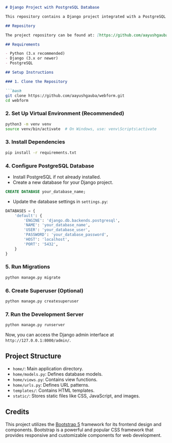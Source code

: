```markdown
# Django Project with PostgreSQL Database

This repository contains a Django project integrated with a PostgreSQL database. The Django framework provides a robust foundation for web applications, while PostgreSQL ensures efficient and scalable data storage.

## Repository

The project repository can be found at: [https://github.com/aayushgauba/webform](https://github.com/aayushgauba/webform)

## Requirements

- Python (3.x recommended)
- Django (3.x or newer)
- PostgreSQL

## Setup Instructions

### 1. Clone the Repository

```bash
git clone https://github.com/aayushgauba/webform.git
cd webform
```

### 2. Set Up Virtual Environment (Recommended)

```bash
python3 -m venv venv
source venv/bin/activate  # On Windows, use: venv\Scripts\activate
```

### 3. Install Dependencies

```bash
pip install -r requirements.txt
```

### 4. Configure PostgreSQL Database

- Install PostgreSQL if not already installed.
- Create a new database for your Django project.

```sql
CREATE DATABASE your_database_name;
```

- Update the database settings in `settings.py`:

```python
DATABASES = {
    'default': {
        'ENGINE': 'django.db.backends.postgresql',
        'NAME': 'your_database_name',
        'USER': 'your_database_user',
        'PASSWORD': 'your_database_password',
        'HOST': 'localhost',
        'PORT': '5432',
    }
}
```

### 5. Run Migrations

```bash
python manage.py migrate
```

### 6. Create Superuser (Optional)

```bash
python manage.py createsuperuser
```

### 7. Run the Development Server

```bash
python manage.py runserver
```

Now, you can access the Django admin interface at `http://127.0.0.1:8000/admin/`.

## Project Structure

- `home/`: Main application directory.
- `home/models.py`: Defines database models.
- `home/views.py`: Contains view functions.
- `home/urls.py`: Defines URL patterns.
- `templates/`: Contains HTML templates.
- `static/`: Stores static files like CSS, JavaScript, and images.

## Credits

This project utilizes the [Bootstrap 5](https://getbootstrap.com/) framework for its frontend design and components. Bootstrap is a powerful and popular CSS framework that provides responsive and customizable components for web development.

```
